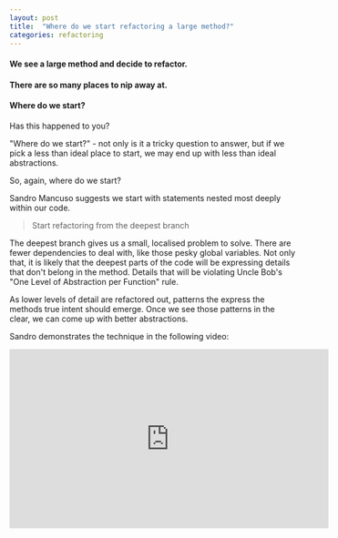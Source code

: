 ```yaml
---
layout: post
title:  "Where do we start refactoring a large method?"
categories: refactoring
---
```

#### We see a large method and decide to refactor.
#### There are so many places to nip away at.
#### Where do we start?

Has this happened to you?

"Where do we start?" - not only is it a tricky question to answer, but if we pick a less than ideal place to start, we may end up with less than ideal abstractions.

So, again, where do we start?

Sandro Mancuso suggests we start with statements
nested most deeply within our code.

> Start refactoring from the deepest branch

The deepest branch gives us a small, localised problem to solve.
There are fewer dependencies to deal with, like those pesky global variables.
Not only that,
it is likely that the deepest parts of the code will be expressing
details that don't belong in the method.
Details that will be violating Uncle Bob's
"One Level of Abstraction per Function" rule.

As lower levels of detail are refactored out,
patterns the express the methods true intent should emerge.
Once we see those patterns in the clear,
we can come up with better abstractions.

Sandro demonstrates the technique in the following video:

<iframe width="560" height="315" src="https://www.youtube.com/embed/_NnElPO5BU0?start=1973" title="YouTube video player" frameborder="0" allow="accelerometer; autoplay; clipboard-write; encrypted-media; gyroscope; picture-in-picture" allowfullscreen></iframe>